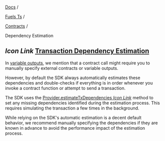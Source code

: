 [Docs](https://docs.fuel.network/) /

[Fuels Ts](https://docs.fuel.network/docs/fuels-ts/) /

[Contracts](https://docs.fuel.network/docs/fuels-ts/contracts/) /

Dependency Estimation

## _Icon Link_ [Transaction Dependency Estimation](https://docs.fuel.network/docs/fuels-ts/contracts/dependency-estimation/\#transaction-dependency-estimation)

In [variable outputs](https://docs.fuel.network/docs/fuels-ts/contracts/variable-outputs/), we mention that a contract call might require you to manually specify external contracts or variable outputs.

However, by default the SDK always automatically estimates these dependencies and double-checks if everything is in order whenever you invoke a contract function or attempt to send a transaction.

The SDK uses the [Provider.estimateTxDependencies _Icon Link_](https://fuels-ts-docs-api.vercel.app/classes/_fuel_ts_account.Provider.html#estimateTxDependencies) method to set any missing dependencies identified during the estimation process. This requires simulating the transaction a few times in the background.

While relying on the SDK's automatic estimation is a decent default behavior, we recommend manually specifying the dependencies if they are known in advance to avoid the performance impact of the estimation process.